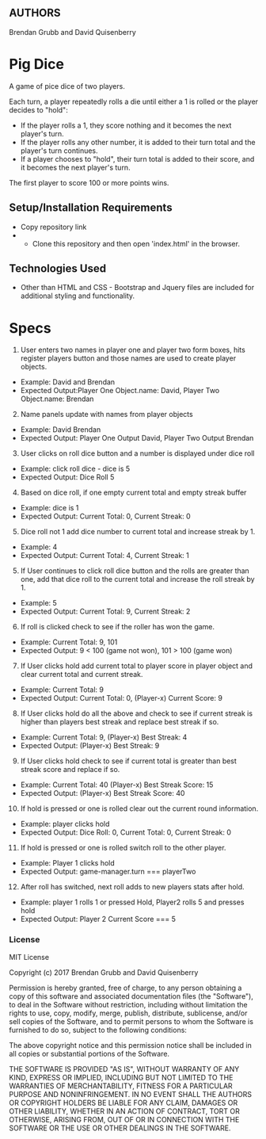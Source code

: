 ## AUTHORS
Brendan Grubb and David Quisenberry
# Pig Dice
A game of pice dice of two players.  

Each turn, a player repeatedly rolls a die until either a 1 is rolled or the player decides to "hold":

  - If the player rolls a 1, they score nothing and it becomes the next player's turn.
  - If the player rolls any other number, it is added to their turn total and the player's turn continues.
  - If a player chooses to "hold", their turn total is added to their score, and it becomes the next player's turn.

The first player to score 100 or more points wins.

## Setup/Installation Requirements

* Copy repository link
*  - Clone this repository and then open 'index.html' in the browser.

## Technologies Used

* Other than HTML and CSS -
Bootstrap and Jquery files are included for additional styling and functionality.

# Specs
1. User enters two names in player one and player two form boxes, hits register players button and those names are used to create player objects.
  - Example: David and Brendan
  - Expected Output:Player One Object.name: David, Player Two Object.name: Brendan
2. Name panels update with names from player objects
  - Example: David Brendan
  - Expected Output: Player One Output David, Player Two Output Brendan
3. User clicks on roll dice button and a number is displayed under dice roll
  - Example: click roll dice - dice is 5
  - Expected Output: Dice Roll 5
4. Based on dice roll, if one empty current total and empty streak buffer
  - Example: dice is 1
  - Expected Output: Current Total: 0, Current Streak: 0
5. Dice roll not 1 add dice number to current total and increase streak by 1.
  - Example: 4
  - Expected Output: Current Total: 4, Current Streak: 1
5. If User continues to click roll dice button and the rolls are greater than one, add that dice roll to the current total and increase the roll streak by 1.
  - Example: 5
  - Expected Output: Current Total: 9, Current Streak: 2
6. If roll is clicked check to see if the roller has won the game.
  - Example: Current Total: 9, 101
  - Expected Output: 9 < 100 (game not won), 101 > 100 (game won)
7. If User clicks hold add current total to player score in player object and clear current total and current streak.
  - Example: Current Total: 9
  - Expected Output: Current Total: 0, (Player-x) Current Score: 9
8. If User clicks hold do all the above and check to see if current streak is higher than players best streak and replace best streak if so.
  - Example: Current Total: 9, (Player-x) Best Streak: 4
  - Expected Output: (Player-x) Best Streak: 9
9. If User clicks hold check to see if current total is greater than best streak score and replace if so.
  - Example: Current Total: 40 (Player-x) Best Streak Score: 15
  - Expected Output: (Player-x) Best Streak Score: 40
10. If hold is pressed or one is rolled clear out the current round information.
  - Example: player clicks hold
  - Expected Output: Dice Roll: 0, Current Total: 0, Current Streak: 0
11. If hold is pressed or one is rolled switch roll to the other player.
  - Example: Player 1 clicks hold
  - Expected Output: game-manager.turn === playerTwo
12. After roll has switched, next roll adds to new players stats after hold.
  - Example: player 1 rolls 1 or pressed Hold, Player2 rolls 5 and presses hold
  - Expected Output: Player 2 Current Score === 5 



### License

MIT License

Copyright (c) 2017 Brendan Grubb and David Quisenberry

Permission is hereby granted, free of charge, to any person obtaining a copy
of this software and associated documentation files (the "Software"), to deal
in the Software without restriction, including without limitation the rights
to use, copy, modify, merge, publish, distribute, sublicense, and/or sell
copies of the Software, and to permit persons to whom the Software is
furnished to do so, subject to the following conditions:

The above copyright notice and this permission notice shall be included in all
copies or substantial portions of the Software.

THE SOFTWARE IS PROVIDED "AS IS", WITHOUT WARRANTY OF ANY KIND, EXPRESS OR
IMPLIED, INCLUDING BUT NOT LIMITED TO THE WARRANTIES OF MERCHANTABILITY,
FITNESS FOR A PARTICULAR PURPOSE AND NONINFRINGEMENT. IN NO EVENT SHALL THE
AUTHORS OR COPYRIGHT HOLDERS BE LIABLE FOR ANY CLAIM, DAMAGES OR OTHER
LIABILITY, WHETHER IN AN ACTION OF CONTRACT, TORT OR OTHERWISE, ARISING FROM,
OUT OF OR IN CONNECTION WITH THE SOFTWARE OR THE USE OR OTHER DEALINGS IN THE
SOFTWARE.
